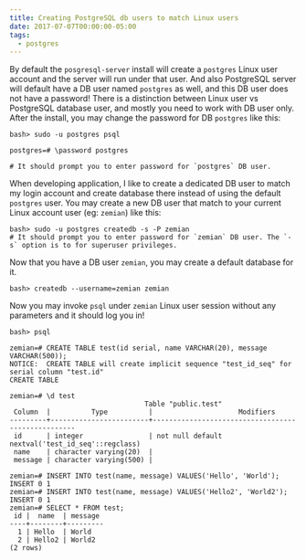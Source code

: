 ```yaml
---
title: Creating PostgreSQL db users to match Linux users
date: 2017-07-07T00:00:00-05:00
tags:
  - postgres
---
```


By default the `posgresql-server` install will create a `postgres` Linux
user account and the server will run under that user. And also
PostgreSQL server will default have a DB user named `postgres` as well,
and this DB user does not have a password! There is a distinction
between Linux user vs PostgreSQL database user, and mostly you need to
work with DB user only. After the install, you may change the password
for DB `postgres` like this:

    bash> sudo -u postgres psql

    postgres=# \password postgres

    # It should prompt you to enter password for `postgres` DB user.

When developing application, I like to create a dedicated DB user to
match my login account and create database there instead of using the
default `postgres` user. You may create a new DB user that match to your
current Linux account user (eg: `zemian`) like this:

    bash> sudo -u postgres createdb -s -P zemian
    # It should prompt you to enter password for `zemian` DB user. The `-s` option is to for superuser privileges.

Now that you have a DB user `zemian`, you may create a default database
for it.

    bash> createdb --username=zemian zemian

Now you may invoke `psql` under `zemian` Linux user session without any
parameters and it should log you in!

    bash> psql

    zemian=# CREATE TABLE test(id serial, name VARCHAR(20), message VARCHAR(500));
    NOTICE:  CREATE TABLE will create implicit sequence "test_id_seq" for serial column "test.id"
    CREATE TABLE

    zemian=# \d test
                                     Table "public.test"
     Column  |          Type          |                     Modifiers
    ---------+------------------------+---------------------------------------------------
     id      | integer                | not null default nextval('test_id_seq'::regclass)
     name    | character varying(20)  |
     message | character varying(500) |

    zemian=# INSERT INTO test(name, message) VALUES('Hello', 'World');
    INSERT 0 1
    zemian=# INSERT INTO test(name, message) VALUES('Hello2', 'World2');
    INSERT 0 1
    zemian=# SELECT * FROM test;
     id |  name  | message
    ----+--------+---------
      1 | Hello  | World
      2 | Hello2 | World2
    (2 rows)
